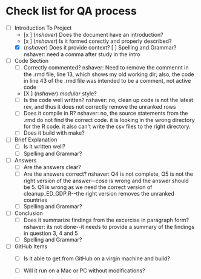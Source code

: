# Check list for QA process 
- [ ] Introduction To Project
	- [x ] (*nshaver*) Does the document have an introduction?
	- [x ] (*nshaver*) Is it formed corectly and properly described?
	- [x] (*nshaver*) Does it provide context?
	[ ] Spelling and Grammar? nshaver: need a comma after study in the intro
- [ ] Code Section
	- [ ] Correctly commented? nshaver: Need to remove the commennt in the .rmd file, line 13, which shows my old working dir; also, the code in line 43 of the .rmd file was intended to be a comment, not active code
	- [X ] (*nshaver*) *modular* style?
	- [ ] Is the code well written? nshaver: no, clean up code is not the latest rev, and thus it does not correctly remove the unranked rows
	- [ ] Does it compile in R? nshaver: no, the source statements from the .rmd do not find the correct code. it is looking in the wrong directory for the R code. it also can't write the csv files to the right directory.
	- [ ] Does it build with make? 
- [ ] Brief Explanation
	- [ ] Is it written well?
	- [ ] Spelling and Grammar?
- [ ] Answers 
	- [ ] Are the answers clear?
	- [ ] Are the answers correct? nshaver: Q4 is not complete, Q5 is not the right version of the answer--cose is wrong and the answer should be 5. Q1 is wrong as we need the correct version of cleanup_ED_GDP.R--the right version removes the unranked countries
	- [ ] Spelling and Grammar?
- [ ] Conclusion
	- [ ] Does it summarize findings from the excercise in paragraph form? nshaver: its not done--it needs to provide a summary of the findings in question 3, 4 and 5
	- [ ] Spelling and Grammar?
- [ ] GitHub Items
	- [ ] Is it able to get from GitHub on a virgin machine and build?
	- [ ] Will it run on a Mac or PC without modifications?
	 
